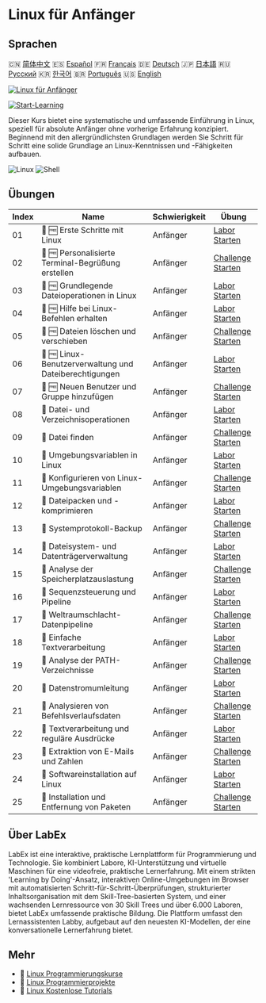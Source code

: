 # Linux für Anfänger

## Sprachen

🇨🇳 [简体中文](README_zh.md) 🇪🇸 [Español](README_es.md) 🇫🇷 [Français](README_fr.md) 🇩🇪 [Deutsch](README_de.md) 🇯🇵 [日本語](README_ja.md) 🇷🇺 [Русский](README_ru.md) 🇰🇷 [한국어](README_ko.md) 🇧🇷 [Português](README_pt.md) 🇺🇸 [English](README.md) 

[![Linux für Anfänger](https://cover-creator.labex.io/linux-for-noobs.png?lang=de)](https://labex.io/de/courses/linux-for-noobs)

[![Start-Learning](https://img.shields.io/badge/Start-Learning-whitesmoke?style=for-the-badge)](https://labex.io/de/courses/linux-for-noobs)

Dieser Kurs bietet eine systematische und umfassende Einführung in Linux, speziell für absolute Anfänger ohne vorherige Erfahrung konzipiert. Beginnend mit den allergründlichsten Grundlagen werden Sie Schritt für Schritt eine solide Grundlage an Linux-Kenntnissen und -Fähigkeiten aufbauen.

![Linux](https://img.shields.io/badge/Linux-whitesmoke?style=for-the-badge&logo=linux)
![Shell](https://img.shields.io/badge/Shell-whitesmoke?style=for-the-badge&logo=shell)


## Übungen

|   Index | Name                                                   | Schwierigkeit   | Übung                                                                                                                            |
|---------|--------------------------------------------------------|-----------------|----------------------------------------------------------------------------------------------------------------------------------|
|      01 | 📖 🆓 Erste Schritte mit Linux                         | Anfänger        | <a target='_blank' href='https://labex.io/de/tutorials/linux-getting-started-with-linux-446315'>Labor Starten</a>                |
|      02 | 🎯 🆓 Personalisierte Terminal-Begrüßung erstellen     | Anfänger        | <a target='_blank' href='https://labex.io/de/tutorials/linux-create-personalized-terminal-greeting-446322'>Challenge Starten</a> |
|      03 | 📖 🆓 Grundlegende Dateioperationen in Linux           | Anfänger        | <a target='_blank' href='https://labex.io/de/tutorials/linux-basic-file-operations-in-linux-18001'>Labor Starten</a>             |
|      04 | 📖 🆓 Hilfe bei Linux-Befehlen erhalten                | Anfänger        | <a target='_blank' href='https://labex.io/de/tutorials/linux-get-help-on-linux-commands-18000'>Labor Starten</a>                 |
|      05 | 🎯 🆓 Dateien löschen und verschieben                  | Anfänger        | <a target='_blank' href='https://labex.io/de/tutorials/linux-delete-and-move-files-7777'>Challenge Starten</a>                   |
|      06 | 📖 🆓 Linux-Benutzerverwaltung und Dateiberechtigungen | Anfänger        | <a target='_blank' href='https://labex.io/de/tutorials/linux-linux-user-group-and-file-permissions-18002'>Labor Starten</a>      |
|      07 | 🎯 🆓 Neuen Benutzer und Gruppe hinzufügen             | Anfänger        | <a target='_blank' href='https://labex.io/de/tutorials/linux-add-new-user-and-group-17987'>Challenge Starten</a>                 |
|      08 | 📖  Datei- und Verzeichnisoperationen                  | Anfänger        | <a target='_blank' href='https://labex.io/de/tutorials/linux-file-and-directory-operations-17997'>Labor Starten</a>              |
|      09 | 🎯  Datei finden                                       | Anfänger        | <a target='_blank' href='https://labex.io/de/tutorials/linux-find-a-file-17993'>Challenge Starten</a>                            |
|      10 | 📖  Umgebungsvariablen in Linux                        | Anfänger        | <a target='_blank' href='https://labex.io/de/tutorials/linux-environment-variables-in-linux-385274'>Labor Starten</a>            |
|      11 | 🎯  Konfigurieren von Linux-Umgebungsvariablen         | Anfänger        | <a target='_blank' href='https://labex.io/de/tutorials/linux-configure-linux-environment-variables-437861'>Challenge Starten</a> |
|      12 | 📖  Dateipacken und -komprimieren                      | Anfänger        | <a target='_blank' href='https://labex.io/de/tutorials/linux-file-packaging-and-compression-385413'>Labor Starten</a>            |
|      13 | 🎯  Systemprotokoll-Backup                             | Anfänger        | <a target='_blank' href='https://labex.io/de/tutorials/linux-backup-system-log-17989'>Challenge Starten</a>                      |
|      14 | 📖  Dateisystem- und Datenträgerverwaltung             | Anfänger        | <a target='_blank' href='https://labex.io/de/tutorials/linux-file-system-and-disk-management-17999'>Labor Starten</a>            |
|      15 | 🎯  Analyse der Speicherplatzauslastung                | Anfänger        | <a target='_blank' href='https://labex.io/de/tutorials/linux-analyzing-disk-usage-7775'>Challenge Starten</a>                    |
|      16 | 📖  Sequenzsteuerung und Pipeline                      | Anfänger        | <a target='_blank' href='https://labex.io/de/tutorials/linux-sequence-control-and-pipeline-17994'>Labor Starten</a>              |
|      17 | 🎯  Weltraumschlacht-Datenpipeline                     | Anfänger        | <a target='_blank' href='https://labex.io/de/tutorials/linux-space-battle-data-pipeline-385343'>Challenge Starten</a>            |
|      18 | 📖  Einfache Textverarbeitung                          | Anfänger        | <a target='_blank' href='https://labex.io/de/tutorials/linux-simple-text-processing-18004'>Labor Starten</a>                     |
|      19 | 🎯  Analyse der PATH-Verzeichnisse                     | Anfänger        | <a target='_blank' href='https://labex.io/de/tutorials/linux-analyzing-path-directories-385344'>Challenge Starten</a>            |
|      20 | 📖  Datenstromumleitung                                | Anfänger        | <a target='_blank' href='https://labex.io/de/tutorials/linux-data-stream-redirection-17995'>Labor Starten</a>                    |
|      21 | 🎯  Analysieren von Befehlsverlaufsdaten               | Anfänger        | <a target='_blank' href='https://labex.io/de/tutorials/linux-analyze-historical-commands-17988'>Challenge Starten</a>            |
|      22 | 📖  Textverarbeitung und reguläre Ausdrücke            | Anfänger        | <a target='_blank' href='https://labex.io/de/tutorials/linux-text-processing-and-regular-expressions-18003'>Labor Starten</a>    |
|      23 | 🎯  Extraktion von E-Mails und Zahlen                  | Anfänger        | <a target='_blank' href='https://labex.io/de/tutorials/linux-extracting-mails-and-numbers-17991'>Challenge Starten</a>           |
|      24 | 📖  Softwareinstallation auf Linux                     | Anfänger        | <a target='_blank' href='https://labex.io/de/tutorials/linux-software-installation-on-linux-18005'>Labor Starten</a>             |
|      25 | 🎯  Installation und Entfernung von Paketen            | Anfänger        | <a target='_blank' href='https://labex.io/de/tutorials/linux-installing-and-removing-packages-385380'>Challenge Starten</a>      |

## Über LabEx

LabEx ist eine interaktive, praktische Lernplattform für Programmierung und Technologie. Sie kombiniert Labore, KI-Unterstützung und virtuelle Maschinen für eine videofreie, praktische Lernerfahrung. Mit einem strikten 'Learning by Doing'-Ansatz, interaktiven Online-Umgebungen im Browser mit automatisierten Schritt-für-Schritt-Überprüfungen, strukturierter Inhaltsorganisation mit dem Skill-Tree-basierten System, und einer wachsenden Lernressource von 30 Skill Trees und über 6.000 Laboren, bietet LabEx umfassende praktische Bildung. Die Plattform umfasst den Lernassistenten Labby, aufgebaut auf den neuesten KI-Modellen, der eine konversationelle Lernerfahrung bietet.

## Mehr

- 🔗 [Linux Programmierungskurse](https://github.com/labex-labs/awesome-programming-courses)
- 🔗 [Linux Programmierprojekte](https://github.com/labex-labs/awesome-programming-projects)
- 🔗 [Linux Kostenlose Tutorials](https://github.com/labex-labs/linux-free-tutorials)

